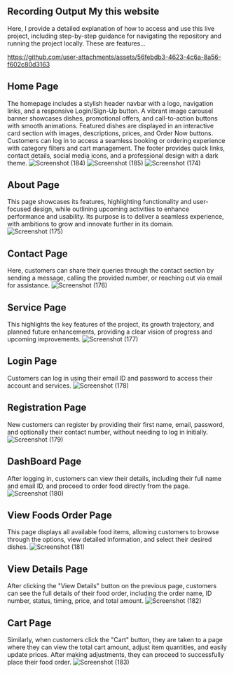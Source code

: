 ## Recording Output My this website 

Here, I provide a detailed explanation of how to access and use this live project, including step-by-step guidance for navigating the repository and running the project locally. These are features...

https://github.com/user-attachments/assets/56febdb3-4623-4c6a-8a56-f602c80d3163

## Home Page
The homepage includes a stylish header navbar with a logo, navigation links, and a responsive Login/Sign-Up button. A vibrant image carousel banner showcases dishes, promotional offers, and call-to-action buttons with smooth animations. Featured dishes are displayed in an interactive card section with images, descriptions, prices, and Order Now buttons. Customers can log in to access a seamless booking or ordering experience with category filters and cart management. The footer provides quick links, contact details, social media icons, and a professional design with a dark theme.
![Screenshot (184)](https://github.com/user-attachments/assets/64e75fba-32c5-4bdf-a2b3-2870fdb11d6e)
![Screenshot (185)](https://github.com/user-attachments/assets/36ae15aa-ef5f-450c-b9a8-6f9771a9be1f)
![Screenshot (174)](https://github.com/user-attachments/assets/cb3786b4-6ffe-4370-b07a-a2c144ea6c5f)

## About Page
This page showcases its features, highlighting functionality and user-focused design, while outlining upcoming activities to enhance performance and usability. Its purpose is to deliver a seamless experience, with ambitions to grow and innovate further in its domain.
![Screenshot (175)](https://github.com/user-attachments/assets/fe743194-0a4d-4e2c-9470-41352209037c)

## Contact Page
Here, customers can share their queries through the contact section by sending a message, calling the provided number, or reaching out via email for assistance.
![Screenshot (176)](https://github.com/user-attachments/assets/efc5116b-7688-4a39-bc2c-1dc4e4d2bf38)

## Service Page
This highlights the key features of the project, its growth trajectory, and planned future enhancements, providing a clear vision of progress and upcoming improvements.
![Screenshot (177)](https://github.com/user-attachments/assets/16499ce0-a4c8-4e5f-8808-4edebbf54360)

## Login Page
Customers can log in using their email ID and password to access their account and services.
![Screenshot (178)](https://github.com/user-attachments/assets/a3766d80-7079-4b78-bba7-a196bffbd50a)

## Registration Page
New customers can register by providing their first name, email, password, and optionally their contact number, without needing to log in initially.
![Screenshot (179)](https://github.com/user-attachments/assets/ef3514c3-87a3-42df-a87d-e0f7b59ce933)

## DashBoard Page
After logging in, customers can view their details, including their full name and email ID, and proceed to order food directly from the page.
![Screenshot (180)](https://github.com/user-attachments/assets/500a6591-c612-4d34-958a-90c239a54f72)

## View Foods Order Page
This page displays all available food items, allowing customers to browse through the options, view detailed information, and select their desired dishes.
![Screenshot (181)](https://github.com/user-attachments/assets/59d8d70d-1a9f-47f3-97e6-11ded0d705d2)

## View Details Page
After clicking the "View Details" button on the previous page, customers can see the full details of their food order, including the order name, ID number, status, timing, price, and total amount.
![Screenshot (182)](https://github.com/user-attachments/assets/22c3393c-f578-4935-8ee0-f19f1ef6c657)

## Cart Page
Similarly, when customers click the "Cart" button, they are taken to a page where they can view the total cart amount, adjust item quantities, and easily update prices. After making adjustments, they can proceed to successfully place their food order.
![Screenshot (183)](https://github.com/user-attachments/assets/69b0739f-df5c-4bd5-bad6-d0a3707317a5)
